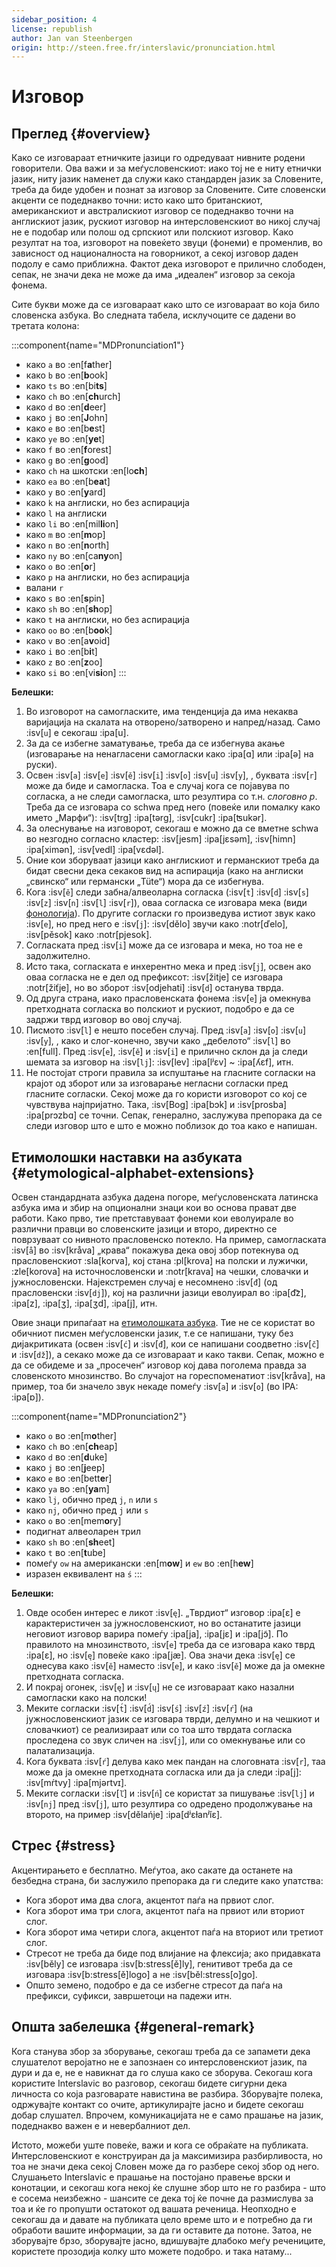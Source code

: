 ```yaml
---
sidebar_position: 4
license: republish
author: Jan van Steenbergen
origin: http://steen.free.fr/interslavic/pronunciation.html
---
```


# Изговор

## Преглед \{#overview}

Како се изговараат етничките јазици го одредуваат нивните родени говорители. Ова важи и за меѓусловенскиот: иако тој не е ниту етнички јазик, ниту јазик наменет да служи како стандарден јазик за Словените, треба да биде удобен и познат за изговор за Словените. Сите словенски акценти се подеднакво точни: исто како што британскиот, американскиот и австралискиот изговор се подеднакво точни на англискиот јазик, рускиот изговор на интерсловенскиот во никој случај не е подобар или полош од српскиот или полскиот изговор. Како резултат на тоа, изговорот на повеќето звуци (фонеми) е променлив, во зависност од националноста на говорникот, а секој изговор даден подолу е само приближна. Фактот дека изговорот е прилично слободен, сепак, не значи дека не може да има „идеален“ изговор за секоја фонема.

Сите букви може да се изговараат како што се изговараат во која било словенска азбука. Во следната табела, исклучоците се дадени во третата колона:

:::component{name="MDPronunciation1"}
- како `a` во :en[f**a**ther]
- како `b` во :en[**b**ook]
- како `ts` во :en[bi**ts**]
- како `ch` во :en[**ch**urch]
- како `d` во :en[**d**eer]
- како `j` во :en[**J**ohn]
- како `e` во :en[b**e**st]
- како `ye` во :en[**ye**t]
- како `f` во :en[**f**orest]
- како `g` во :en[**g**ood]
- како `ch` на шкотски :en[lo**ch**]
- како `ea` во :en[b**ea**t]
- како `y` во :en[**y**ard]
- како `k` на англиски, но без аспирација
- како `l` на англиски
- како `li` во :en[mil**li**on]
- како `m` во :en[**m**op]
- како `n` во :en[**n**orth]
- како `ny` во :en[ca**ny**on]
- како `o` во :en[**o**r]
- како `p` на англиски, но без аспирација
- валани `r`
- како `s` во :en[**s**pin]
- како `sh` во :en[**sh**op]
- како `t` на англиски, но без аспирација
- како `oo` во :en[b**oo**k]
- како `v` во :en[a**v**oid]
- како `i` во :en[b**i**t]
- како `z` во :en[**z**oo]
- како `si` во :en[vi**si**on]
:::

**Белешки:**

1. Во изговорот на самогласките, има тенденција да има некаква варијација на скалата на отворено/затворено и напред/назад. Само :isv[`u`] е секогаш :ipa[u].
2. За да се избегне заматување, треба да се избегнува акање (изговарање на ненагласени самогласки како :ipa[ɑ] или :ipa[ə] на руски).
3. Освен :isv[`a`] :isv[`e`] :isv[`ě`] :isv[`i`] :isv[`o`] :isv[`u`] :isv[`y`], , буквата :isv[`r`] може да биде и самогласка. Тоа е случај кога се појавува по согласка, а не следи самогласка, што резултира со т.н. _слоговно р_. Треба да се изговара со schwa пред него (повеќе или помалку како името „Марфи“): :isv[trg] :ipa[tərg], :isv[cukr] :ipa[ʦukər].
4. За олеснување на изговорот, секогаш е можно да се вметне schwa во незгодно согласно кластер: :isv[jesm] :ipa[jɛsǝm], :isv[himn] :ipa[ximǝn], :isv[vedl] :ipa[vɛdǝl].
5. Оние кои зборуваат јазици како англискиот и германскиот треба да бидат свесни дека секаков вид на аспирација (како на англиски „свинско“ или германски „Tüte“) мора да се избегнува.
6. Кога :isv[`ě`] следи забна/алвеоларна согласка (:isv[`t`] :isv[`d`] :isv[`s`] :isv[`z`] :isv[`n`] :isv[`l`] :isv[`r`]), оваа согласка се изговара мека (види [фонологија][1]). По другите согласки го произведува истиот звук како :isv[`e`], но пред него е :isv[`j`]: :isv[dělo] звучи како :notr[ďelo], :isv[pěsok]  како :notr[pjesok].
7. Согласката пред :isv[`i`] може да се изговара и мека, но тоа не е задолжително.
8. Исто така, согласката е инхерентно мека и пред :isv[`j`], освен ако оваа согласка не е дел од префиксот: :isv[žitje] се изговара :notr[žiťje], но во зборот :isv[odjehati] :isv[`d`] останува тврда.
9. Од друга страна, иако прасловенската фонема :isv[`e`] ја омекнува претходната согласка во полскиот и рускиот, подобро е да се задржи тврд изговор во овој случај.
10. Писмото :isv[`l`] е нешто посебен случај. Пред :isv[`a`] :isv[`o`] :isv[`u`] :isv[`y`], , како и слог-конечно, звучи како „дебелото“ :isv[`l`] во :en[full]. Пред :isv[`e`], :isv[`ě`]  и :isv[`i`] е прилично склон да ја следи шемата за изговор на :isv[`lj`]: :isv[lev] :ipa[lʲɛv]  \~ :ipa[ʎɛf], итн.
11. Не постојат строги правила за испуштање на гласните согласки на крајот од зборот или за изговарање негласни согласки пред гласните согласки. Секој може да го користи изговорот со кој се чувствува најпријатно. Така, :isv[Bog] :ipa[bɔk]  и :isv[prosba] :ipa[prɔzbɑ]  се точни. Сепак, генерално, заслужува препорака да се следи изговор што е што е можно поблизок до тоа како е напишан.

## Етимолошки наставки на азбуката \{#etymological-alphabet-extensions}

Освен стандардната азбука дадена погоре, меѓусловенската латинска азбука има и збир на опционални знаци кои во основа прават две работи. Како прво, тие претставуваат фонеми кои еволуирале во различни правци во словенските јазици и второ, директно се поврзуваат со нивното прасловенско потекло. На пример, самогласката :isv[`å`] во :isv[kråva] „крава“ покажува дека овој збор потекнува од прасловенскиот :sla[korva], кој стана :pl[krova] на полски и лужички, :zle[korova] на источнословенски и :notr[krava] на чешки, словачки и јужнословенски. Најекстремен случај е несомнено :isv[`đ`] (од прасловенски :isv[`dj`]), кој на различни јазици еволуирал во :ipa[d͡z], :ipa[z], :ipa[ʒ], :ipa[ʒd], :ipa[j],  итн.

Овие знаци припаѓаат на [етимолошката азбука][2]. Тие не се користат во обичниот писмен меѓусловенски јазик, т.е се напишани, туку без дијакритиката (освен :isv[`ć`] и :isv[`đ`], кои се напишани соодветно :isv[`č`] и :isv[`dž`]), а секако може да се изговараат и како такви. Сепак, можно е да се обидеме и за „просечен“ изговор кој дава поголема правда за словенското мнозинство. Во случајот на гореспоменатиот :isv[kråva], на пример, тоа би значело звук некаде помеѓу :isv[`a`] и :isv[`o`] (во IPA: :ipa[ɒ]).

:::component{name="MDPronunciation2"}
- како `o` во :en[m**o**ther]
- како `ch` во :en[**ch**eap]
- како `d` во :en[**d**uke]
- како `j` во :en[**j**eep]
- како `e` во :en[bett**e**r]
- како `ya` во :en[**ya**m]
- како `lj`, обично пред `j`, `n`  или `s`
- како `nj`, обично пред `j` или `s`
- како `o` во :en[mem**o**ry]
- подигнат алвеоларен трил
- како `sh` во :en[**sh**eet]
- како `t` во :en[**t**ube]
- помеѓу `ow` на американски :en[m**ow**] и `ew` во :en[h**ew**]
- изразен еквивалент на `ś`
:::

**Белешки:**

1. Овде особен интерес е ликот :isv[`ę`]. „Тврдиот“ изговор :ipa[ɛ] е карактеристичен за јужнословенскиот, но во останатите јазици неговиот изговор варира помеѓу :ipa[ja], :ipa[jɛ]  и :ipa[jɔ̃]. По правилото на мнозинството, :isv[`e`] треба да се изговара како тврд :ipa[ɛ], но :isv[`ę`] повеќе како :ipa[jæ]. Ова значи дека :isv[`ę`] се однесува како :isv[`ě`] наместо :isv[`e`], и како :isv[`ě`] може да ја омекне претходната согласка.
2. И покрај огонек, :isv[`ę`] и :isv[`ų`] не се изговараат како назални самогласки како на полски!
3. Меките согласки :isv[`t́`] :isv[`d́`] :isv[`ś`] :isv[`ź`] :isv[`ŕ`]  (на јужнословенскиот јазик се изговара тврди, делумно и на чешкиот и словачкиот) се реализираат или со тоа што тврдата согласка проследена со звук сличен на :isv[`j`], или со омекнување или со палатализација.
4. Кога буквата :isv[`ŕ`] делува како мек пандан на слоговната :isv[`r`], таа може да ја омекне претходната согласка или да ја следи :ipa[j]: :isv[mŕtvy] :ipa[mjǝrtvɪ].
5. Меките согласки :isv[`ľ`] и :isv[`ń`] се користат за пишување :isv[`lj`] и :isv[`nj`] пред :isv[`j`], што резултира со одредено продолжување на второто, на пример :isv[dělańje] :ipa[dʲɛɫanʲĭɛ].

## Стрес \{#stress}

Акцентирањето е бесплатно. Меѓутоа, ако сакате да останете на безбедна страна, би заслужило препорака да ги следите како упатства:

- Кога зборот има два слога, акцентот паѓа на првиот слог.
- Кога зборот има три слога, акцентот паѓа на првиот или вториот слог.
- Кога зборот има четири слога, акцентот паѓа на вториот или третиот слог.
- Стресот не треба да биде под влијание на флексија; ако придавката :isv[běly] се изговара :isv[b:stress[ě]ly], генитивот треба да се изговара :isv[b:stress[ě]logo] а не :isv[běl:stress[o]go].
- Општо земено, подобро е да се избегне стресот да паѓа на префикси, суфикси, завршетоци на падежи итн.

## Општа забелешка \{#general-remark}

Кога станува збор за зборување, секогаш треба да се запамети дека слушателот веројатно не е запознаен со интерсловенскиот јазик, па дури и да е, не е навикнат да го слуша како се зборува. Секогаш кога користите Interslavic во разговор, секогаш бидете сигурни дека личноста со која разговарате навистина ве разбира. Зборувајте полека, одржувајте контакт со очите, артикулирајте јасно и бидете секогаш добар слушател. Впрочем, комуникацијата не е само прашање на јазик, подеднакво важен е и невербалниот дел.

Истото, можеби уште повеќе, важи и кога се обраќате на публиката. Интерсловенскиот е конструиран да ја максимизира разбирливоста, но тоа не значи дека секој Словен може да го разбере секој збор од него. Слушањето Interslavic е прашање на постојано правење врски и конотации, и секогаш кога некој ќе слушне збор што не го разбира - што е сосема неизбежно - шансите се дека тој ќе почне да размислува за тоа и ќе го пропушти остатокот од вашата реченица. Неопходно е секогаш да и давате на публиката цело време што и е потребно да ги обработи вашите информации, за да ги оставите да потоне. Затоа, не зборувајте брзо, зборувајте јасно, вдишувајте длабоко меѓу речениците, користете прозодија колку што можете подобро. и така натаму...

[1]: ./phonology.md#hard-and-soft-consonants

[2]: orthography.md#etymological-alphabet
